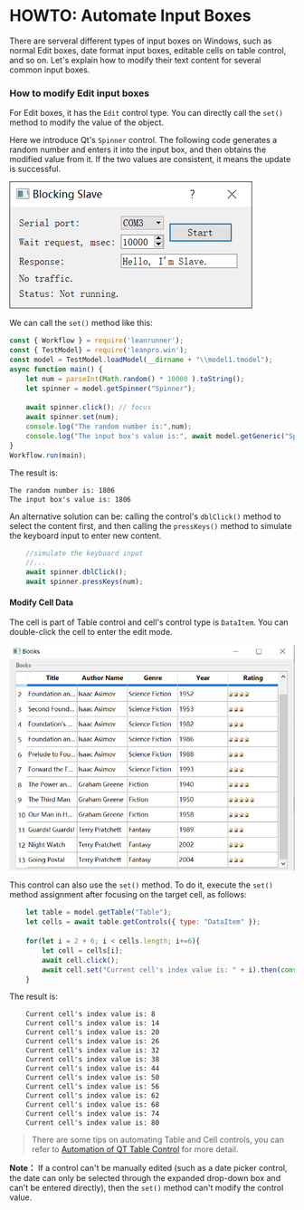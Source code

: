 # HOWTO: Automate Input Boxes

There are serveral different types of input boxes on Windows, such as normal Edit boxes, date format input boxes, editable cells on table control, and so on. Let's explain how to modify their text content for several common input boxes.

### How to modify Edit input boxes

For Edit boxes, it has the `Edit` control type. You can directly call the `set()` method to modify the value of the object.

Here we introduce Qt's `Spinner` control. The following code generates a random number and enters it into the input box, and then obtains the modified value from it. If the two values are consistent, it means the update is successful.

![](assets/qt_blockslave.png)

We can call the `set()` method like this:

```js
const { Workflow } = require('leanrunner');
const { TestModel} = require('leanpro.win');
const model = TestModel.loadModel(__dirname + "\\model1.tmodel");
async function main() {
    let num = parseInt(Math.random() * 10000 ).toString();
    let spinner = model.getSpinner("Spinner");

    await spinner.click(); // focus
    await spinner.set(num);
    console.log("The random number is:",num);
    console.log("The input box's value is:", await model.getGeneric("Spinner").value());
}
Workflow.run(main);
```

The result is:

```
The random number is: 1806
The input box's value is: 1806
```

An alternative solution can be: calling the control's `dblClick()` method to select the content first, and then calling the `pressKeys()` method to simulate the keyboard input to enter new content.  

```javascript
    //simulate the keyboard input
    //...
    await spinner.dblClick();
    await spinner.pressKeys(num);
```

#### Modify Cell Data
  
The cell is part of Table control and cell's control type is `DataItem`. You can double-click the cell to enter the edit mode.  

![](assets/qt_books.png)  

This control can also use the `set()` method. To do it, execute the `set()` method assignment after focusing on the target cell, as follows:  

```js
    let table = model.getTable("Table");
    let cells = await table.getControls({ type: "DataItem" });

    for(let i = 2 + 6; i < cells.length; i+=6){ 
        let cell = cells[i];
        await cell.click();
        await cell.set("Current cell's index value is: " + i).then(console.log(await cell.name()));
    }
```

The result is:  
```
    Current cell's index value is: 8
    Current cell's index value is: 14
    Current cell's index value is: 20
    Current cell's index value is: 26
    Current cell's index value is: 32
    Current cell's index value is: 38
    Current cell's index value is: 44
    Current cell's index value is: 50
    Current cell's index value is: 56
    Current cell's index value is: 62
    Current cell's index value is: 68
    Current cell's index value is: 74
    Current cell's index value is: 80
```  

> There are some tips on automating Table and Cell controls, you can refer to [Automation of QT Table Control](qt/qt_table.md) for more detail.

**Note：** If a control can't be manually edited (such as a date picker control, the date can only be selected through the expanded drop-down box and can't be entered directly), then the `set()` method can't modify the control value.  
